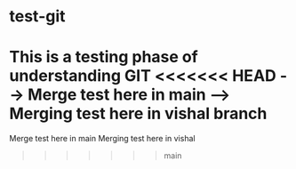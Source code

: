 # test-git
This is a testing phase of understanding GIT
<<<<<<< HEAD
--> Merge test here in main
--> Merging test here in vishal branch
=======
Merge test here in main
Merging test here in vishal
>>>>>>> main

